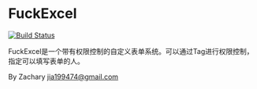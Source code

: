 # FuckExcel

[![Build Status](https://travis-ci.org/ZacharyJia/FuckExcel.svg?branch=master)](https://travis-ci.org/ZacharyJia/FuckExcel)

FuckExcel是一个带有权限控制的自定义表单系统。可以通过Tag进行权限控制，指定可以填写表单的人。

By Zachary jia199474@gmail.com
